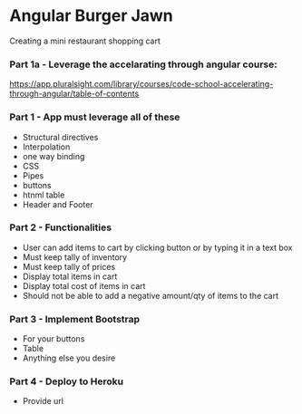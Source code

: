 # Angular Burger Jawn

Creating a mini restaurant shopping cart

### Part 1a - Leverage the accelarating through angular course:
https://app.pluralsight.com/library/courses/code-school-accelerating-through-angular/table-of-contents


### Part 1 - App must leverage all of these
- Structural directives
- Interpolation
- one way binding
- CSS
- Pipes
- buttons
- htnml table
- Header and Footer

### Part 2 - Functionalities
- User can add items to cart by clicking button or by typing it in a text box
- Must keep tally of inventory
- Must keep tally of prices
- Display total items in cart 
- Display total cost of items in cart 
- Should not be able to add a negative amount/qty of items to the cart

### Part 3 - Implement Bootstrap
- For your buttons
- Table
- Anything else you desire

### Part 4 - Deploy to Heroku
- Provide url
